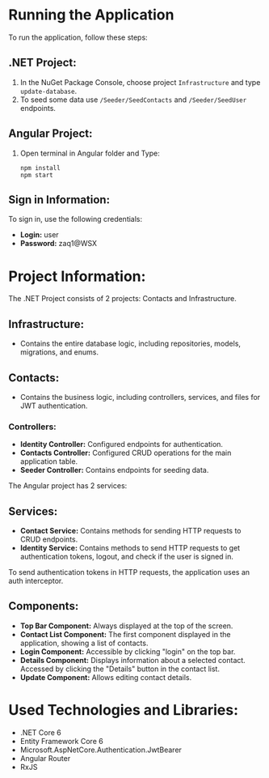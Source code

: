 # Running the Application

To run the application, follow these steps:

## .NET Project:

1. In the NuGet Package Console, choose project `Infrastructure` and type `update-database`.
2. To seed some data use `/Seeder/SeedContacts` and `/Seeder/SeedUser` endpoints.

## Angular Project:

1. Open terminal in Angular folder and Type:
   ```
   npm install
   npm start
   ```

## Sign in Information:

To sign in, use the following credentials:
- **Login:** user
- **Password:** zaq1@WSX

# Project Information:

The .NET Project consists of 2 projects: Contacts and Infrastructure.

## Infrastructure:

- Contains the entire database logic, including repositories, models, migrations, and enums.

## Contacts:

- Contains the business logic, including controllers, services, and files for JWT authentication.

### Controllers:

- **Identity Controller:** Configured endpoints for authentication.
- **Contacts Controller:** Configured CRUD operations for the main application table.
- **Seeder Controller:** Contains endpoints for seeding data.

The Angular project has 2 services:

## Services:

- **Contact Service:** Contains methods for sending HTTP requests to CRUD endpoints.
- **Identity Service:** Contains methods to send HTTP requests to get authentication tokens, logout, and check if the user is signed in.

To send authentication tokens in HTTP requests, the application uses an auth interceptor.

## Components:

- **Top Bar Component:** Always displayed at the top of the screen.
- **Contact List Component:** The first component displayed in the application, showing a list of contacts.
- **Login Component:** Accessible by clicking "login" on the top bar.
- **Details Component:** Displays information about a selected contact. Accessed by clicking the "Details" button in the contact list.
- **Update Component:** Allows editing contact details.

# Used Technologies and Libraries:

- .NET Core 6
- Entity Framework Core 6
- Microsoft.AspNetCore.Authentication.JwtBearer
- Angular Router
- RxJS
